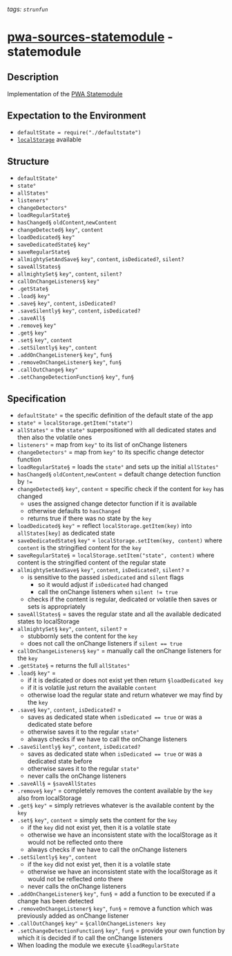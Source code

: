 ###### tags: `strunfun`

# [pwa-sources-statemodule](https://github.com/JhonnyJason/pwa-sources-statemodule) - statemodule

## Description
Implementation of the [PWA Statemodule](https://hackmd.io/gzTX785OSVmzuxy6CnV72w?view)

## Expectation to the Environment
- `defaultState = require("./defaultstate")`
- [`localStorage`](https://developer.mozilla.org/de/docs/Web/API/Window/localStorage) available 

## Structure
- `defaultState°`
- `state°`
- `allStates°`
- `listeners°`
- `changeDetectors°`
- `loadRegularState§`
- `hasChanged§` `oldContent`,`newContent`
- `changeDetected§` `key"`, `content`
- `loadDedicated§` `key"`
- `saveDedicatedState§` `key"`
- `saveRegularState§`
- `allmightySetAndSave§` `key"`, `content`, `isDedicated?`, `silent?`
- `saveAllStates§`
- `allmightySet§` `key"`, `content`, `silent?`
- `callOnChangeListeners§` `key"`
- `.getState§`
- `.load§` `key"`
- `.save§` `key"`, `content`, `isDedicated?`
- `.saveSilently§` `key"`, `content`, `isDedicated?`
- `.saveAll§`
- `.remove§` `key"`
- `.get§` `key"`
- `.set§` `key"`, `content`
- `.setSilently§` `key"`, `content`
- `.addOnChangeListener§` `key"`, `fun§`
- `.removeOnChangeListener§` `key"`, `fun§`
- `.callOutChange§` `key"`
- `.setChangeDetectionFunction§` `key"`, `fun§`

## Specification
- `defaultState°` = the specific definition of the default state of the app
- `state°` = `localStorage.getItem("state")`
- `allStates°` = the `state°` superpositioned with all dedicated states and then also the volatile ones
- `listeners°` = map from `key"` to its list of onChange listeners
- `changeDetectors°` = map from `key"` to its specific change detector function
- `loadRegularState§` = loads the `state°` and sets up the initial `allStates°`
- `hasChanged§` `oldContent`,`newContent` = default change detection function by `!=`
- `changeDetected§` `key"`, `content` = specific check if the content for `key` has changed 
    - uses the assigned change detector function if it is available 
    - otherwise defaults to `hasChanged`
    - returns true if there was no state by the `key`
- `loadDedicated§` `key"` = reflect `localStorage.getItem(key)` into `allStates[key]` as dedicated state
- `saveDedicatedState§` `key"` = `localStorage.setItem(key, content)` where `content` is the stringified content for the `key`
- `saveRegularState§` = `localStorage.setItem("state", content)` where content is the stringified content of the regular state
- `allmightySetAndSave§` `key"`, `content`, `isDedicated?`, `silent?` =
    - is sensitive to the passed `isDedicated` and `silent` flags
        - so it would adjust if `isDedicated` had changed
        - call the onChange listeners when `silent != true`
    - checks if the content is regular, dedicated or volatile then saves or sets is appropriately
- `saveAllStates§` = saves the regular state and all the available dedicated states to localStorage
- `allmightySet§` `key"`, `content`, `silent?` = 
    - stubbornly sets the content for the `key`
    - does not call the onChange listeners if `silent == true`
- `callOnChangeListeners§` `key"` = manually call the onChange listeners for the `key`
- `.getState§` = returns the full `allStates°`
- `.load§` `key"` = 
    - if it is dedicated or does not exist yet then return `§loadDedicated key`
    - if it is volatile just return the available `content`
    - otherwise load the regular state and return whatever we may find by the `key`
- `.save§` `key"`, `content`, `isDedicated?` = 
    - saves as dedicated state when `isDedicated == true` or was a dedicated state before
    - otherwise saves it to the regular `state°`
    - always checks if we have to call the onChange listeners
- `.saveSilently§` `key"`, `content`, `isDedicated?`
    - saves as dedicated state when `isDedicated == true` or was a dedicated state before
    - otherwise saves it to the regular `state°`
    - never calls the onChange listeners
- `.saveAll§` = `§saveAllStates`
- `.remove§` `key"` = completely removes the content available by the `key` also from localStorage
- `.get§` `key"` = simply retrieves whatever is the available content by the `key`
- `.set§` `key"`, `content` = simply sets the content for the `key`
    - if the `key` did not exist yet, then it is a volatile state
    - otherwise we have an inconsistent state with the localStorage as it would not be reflected onto there
    - always checks if we have to call the onChange listeners
- `.setSilently§` `key"`, `content`
    - if the `key` did not exist yet, then it is a volatile state
    - otherwise we have an inconsistent state with the localStorage as it would not be reflected onto there
    - never calls the onChange listeners
- `.addOnChangeListener§` `key"`, `fun§` = add a function to be executed if a change has been detected
- `.removeOnChangeListener§` `key"`, `fun§` = remove a function which was previously added as onChange listener
- `.callOutChange§` `key"` = `§callOnChangeListeners key`
- `.setChangeDetectionFunction§` `key"`, `fun§` = provide your own function by which it is decided if to call the onChange listeners
- When loading the module we execute `§loadRegularState`